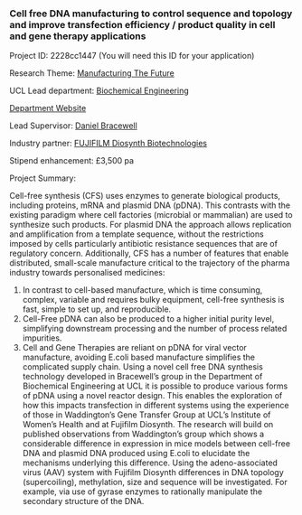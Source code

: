 ### Cell free DNA manufacturing to control sequence and topology and improve transfection efficiency / product quality in cell and gene therapy applications

Project ID: 2228cc1447
(You will need this ID for your application)

Research Theme: [Manufacturing The Future](../themes/manufacturing-the-future.md)

UCL Lead department: [Biochemical Engineering](../departments/biochemical-engineering.md)

[Department Website](https://www.ucl.ac.uk/biochemical-engineering)

Lead Supervisor: [Daniel Bracewell](https://profiles.ucl.ac.uk/8738)

Industry partner: [FUJIFILM Diosynth Biotechnologies](https://fujifilmdiosynth.com/  )

Stipend enhancement: £3,500 pa

Project Summary:

Cell-free synthesis (CFS) uses enzymes to generate biological products, including proteins, mRNA and plasmid DNA (pDNA). This contrasts with the existing paradigm where cell factories (microbial or mammalian) are used to synthesize such products. For plasmid DNA the approach allows replication and amplification from a template sequence, without the restrictions imposed by cells particularly antibiotic resistance sequences that are of regulatory concern.
Additionally, CFS has a number of features that enable distributed, small-scale manufacture critical to the trajectory of the pharma industry towards personalised medicines:
1) In contrast to cell-based manufacture, which is time consuming, complex, variable and requires bulky equipment, cell-free synthesis is fast, simple to set up, and reproducible.  
2) Cell-Free pDNA can also be produced to a higher initial purity level, simplifying downstream processing and the number of process related impurities.
3) Cell and Gene Therapies are reliant on pDNA for viral vector manufacture, avoiding E.coli based manufacture simplifies the complicated supply chain.
Using a novel cell free DNA synthesis technology developed in Bracewell’s group in the Department of Biochemical Engineering at UCL it is possible to produce various forms of pDNA using a novel reactor design. This enables the exploration of how this impacts transfection in different systems using the experience of those in Waddington’s Gene Transfer Group at UCL’s Institute of Women’s Health and at Fujifilm Diosynth.
The research will build on published observations from Waddington’s group which shows a considerable difference in expression in mice models between cell-free DNA and plasmid DNA produced using E.coli to elucidate the mechanisms underlying this difference.  Using the adeno-associated virus (AAV) system with Fujifilm Diosynth differences in DNA topology (supercoiling), methylation, size and sequence will be investigated.  For example, via use of gyrase enzymes to rationally manipulate the secondary structure of the DNA.
